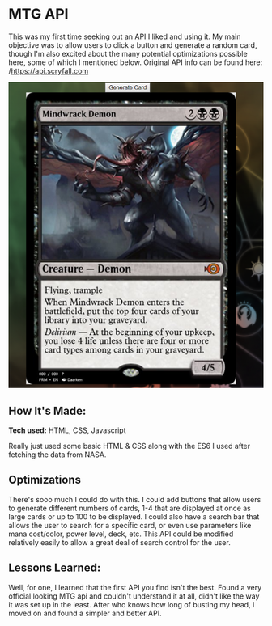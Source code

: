 # MTG API
This was my first time seeking out an API I liked and using it. My main objective was to allow users to click a button and generate a random card, though I'm also excited about the many potential optimizations possible here, some of which I mentioned below. Original API info can be found here: /https://api.scryfall.com

![Site screenshot](screenshot.png)

## How It's Made:

**Tech used:** HTML, CSS, Javascript

Really just used some basic HTML & CSS along with the ES6 I used after fetching the data from NASA.

## Optimizations
There's sooo much I could do with this. I could add buttons that allow users to generate different numbers of cards, 1-4 that are displayed at once as large cards or up to 100 to be displayed. I could also have a search bar that allows the user to search for a specific card, or even use parameters like mana cost/color, power level, deck, etc. This API could be modified relatively easily to allow a great deal of search control for the user.

## Lessons Learned:

Well, for one, I learned that the first API you find isn't the best. Found a very official looking MTG api and couldn't understand it at all, didn't like the way it was set up in the least. After who knows how long of busting my head, I moved on and found a simpler and better API.
